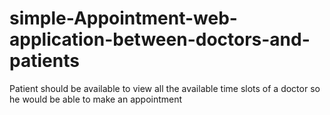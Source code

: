 # simple-Appointment-web-application-between-doctors-and-patients
Patient should be available to view all the available time slots of a doctor so he would be able to make an appointment
